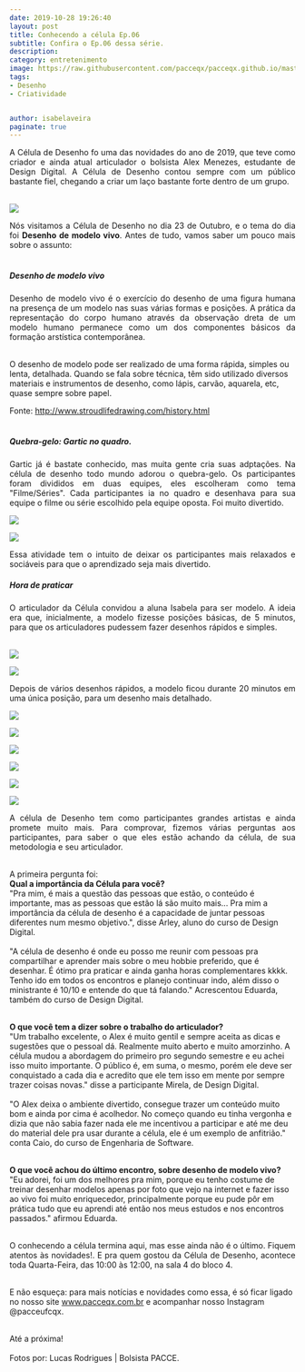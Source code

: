 ```yaml
---
date: 2019-10-28 19:26:40
layout: post
title: Conhecendo a célula Ep.06
subtitle: Confira o Ep.06 dessa série.
description: 
category: entretenimento
image: https://raw.githubusercontent.com/pacceqx/pacceqx.github.io/master/assets/pic/2019-10-28/capa.png
tags:
- Desenho
- Criatividade


author: isabelaveira
paginate: true
---
```

<p style="text-align: justify">
A Célula de Desenho fo uma das novidades do ano de 2019, que teve como criador e ainda atual articulador o bolsista Alex Menezes, estudante de Design Digital. A Célula de Desenho contou sempre com um público bastante fiel, chegando a criar um laço bastante forte dentro de um grupo.<br><br>
</p>

![](https://raw.githubusercontent.com/pacceqx/pacceqx.github.io/master/assets/pic/2019-10-28/img1.png)

<p style="text-align: justify">
Nós visitamos a Célula de Desenho no dia 23 de Outubro, e o tema do dia foi <b>Desenho de modelo vivo</b>. Antes de tudo, vamos saber um pouco mais sobre o assunto:<br><br>
</p>

##### Desenho de modelo vivo <br>
<p style="text-align: justify">
Desenho de modelo vivo é o exercício do desenho de uma figura humana na presença de um modelo nas suas várias formas e posições. A prática da representação do corpo humano através da observação dreta de um modelo humano permanece como um dos componentes básicos da formação arstística contemporânea.<br><br>

O desenho de modelo pode ser realizado de uma forma rápida, simples ou lenta, detalhada. Quando se fala sobre técnica, têm sido utilizado diversos materiais e instrumentos de desenho, como lápis, carvão, aquarela, etc, quase sempre sobre papel.<br>

Fonte: http://www.stroudlifedrawing.com/history.html <br><br>

</p>

##### Quebra-gelo: Gartic no quadro.<br>
<p style="text-align: justify">
Gartic já é bastate conhecido, mas muita gente cria suas adptações. Na célula de desenho todo mundo adorou o quebra-gelo. Os participantes foram divididos em duas equipes, eles escolheram como tema "Filme/Séries". Cada participantes ia no quadro e desenhava para sua equipe o filme ou série escolhido pela equipe oposta. Foi muito divertido.<br>
</p>

![](https://raw.githubusercontent.com/pacceqx/pacceqx.github.io/master/assets/pic/2019-10-28/img2.png)

![](https://raw.githubusercontent.com/pacceqx/pacceqx.github.io/master/assets/pic/2019-10-28/img3.png)


<p style="text-align: justify">
Essa atividade tem o intuito de deixar os participantes mais relaxados e sociáveis para que o aprendizado seja mais divertido.<br>
</p>

##### Hora de praticar <br>
<p style="text-align: justify">
O articulador da Célula convidou a aluna Isabela para ser modelo. A ideia era que, inicialmente, a modelo fizesse posições básicas, de 5 minutos, para que os articuladores pudessem fazer desenhos rápidos e simples.<br> <br>
</p>

![](https://raw.githubusercontent.com/pacceqx/pacceqx.github.io/master/assets/pic/2019-10-28/img4.png)

![](https://raw.githubusercontent.com/pacceqx/pacceqx.github.io/master/assets/pic/2019-10-28/img5.png)

<p style="text-align: justify">
Depois de vários desenhos rápidos, a modelo ficou durante 20 minutos em uma única posição, para um desenho mais detalhado.<br>
</p>

![](https://raw.githubusercontent.com/pacceqx/pacceqx.github.io/master/assets/pic/2019-10-28/img6.png)

![](https://raw.githubusercontent.com/pacceqx/pacceqx.github.io/master/assets/pic/2019-10-28/img7.png)

![](https://raw.githubusercontent.com/pacceqx/pacceqx.github.io/master/assets/pic/2019-10-28/img10.png)

![](https://raw.githubusercontent.com/pacceqx/pacceqx.github.io/master/assets/pic/2019-10-28/img11.png)

![](https://raw.githubusercontent.com/pacceqx/pacceqx.github.io/master/assets/pic/2019-10-28/img12.png)

![](https://raw.githubusercontent.com/pacceqx/pacceqx.github.io/master/assets/pic/2019-10-28/img13.png)


<p style="text-align: justify">
A célula de Desenho tem como participantes grandes artistas e ainda promete muito mais. Para comprovar, fizemos várias perguntas aos participantes, para saber o que eles estão achando da célula, de sua metodologia e seu articulador.<br><br>

A primeira pergunta foi:<br>
<b>Qual a importância da Célula para você?</b><br>
"Pra mim, é mais a questão das pessoas que estão, o conteúdo é importante, mas as pessoas que estão lá são muito mais... Pra mim a importância da célula de desenho é a capacidade de juntar pessoas diferentes num mesmo objetivo.", disse Arley, aluno do curso de Design Digital.<br><br>
"A célula de desenho é onde eu posso me reunir com pessoas pra compartilhar e aprender mais sobre o meu hobbie preferido, que é desenhar. É ótimo pra praticar e ainda ganha horas complementares kkkk. Tenho ido em todos os encontros e planejo continuar indo, além disso o ministrante é 10/10 e entende do que tá falando." Acrescentou Eduarda, também do curso de Design Digital.<br><br>

<b>O que você tem a dizer sobre o trabalho do articulador?</b><br>
"Um trabalho excelente, o Alex é muito gentil e sempre aceita as dicas e sugestões que o pessoal dá. Realmente muito aberto e muito amorzinho. A célula mudou a abordagem do primeiro pro segundo semestre e eu achei isso muito importante. O público é, em suma, o mesmo, porém ele deve ser conquistado a cada dia e acredito que ele tem isso em mente por sempre trazer coisas novas." disse a participante Mirela, de Design Digital.<br><br>
"O Alex deixa o ambiente divertido, consegue trazer um conteúdo muito bom e ainda por cima é acolhedor. No começo quando eu tinha vergonha e dizia que não sabia fazer nada ele me incentivou a participar e até me deu do material dele pra usar durante a célula, ele é um exemplo de anfitrião." conta Caio, do curso de Engenharia de Software.<br><br>

<b>O que você achou do último encontro, sobre desenho de modelo vivo?</b><br>
"Eu adorei, foi um dos melhores pra mim, porque eu tenho costume de treinar desenhar modelos apenas por foto que vejo na internet e fazer isso ao vivo foi muito enriquecedor, principalmente porque eu pude pôr em prática tudo que eu aprendi até então nos meus estudos e nos encontros passados." afirmou Eduarda.<br><br>
</p>

<p style="text-align: justify">
O conhecendo a célula termina aqui, mas esse ainda não é o último. Fiquem atentos às novidades!. E pra quem gostou da Célula de Desenho, acontece toda Quarta-Feira, das 10:00 às 12:00, na sala 4 do bloco 4.<br><br>

E não esqueça: para mais notícias e novidades como essa, é só ficar ligado no nosso site www.pacceqx.com.br e acompanhar nosso Instagram @pacceufcqx.
<br><br>

Até a próxima!<br><br>
Fotos por: Lucas Rodrigues | Bolsista PACCE.
</p>